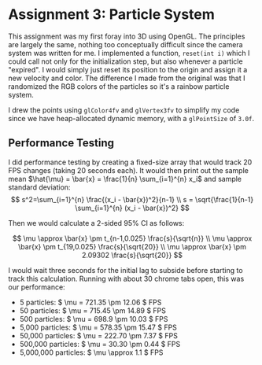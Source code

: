 # Assignment 3: Particle System

This assignment was my first foray into 3D using OpenGL. The principles are largely the same, nothing too conceptually difficult since the camera system was written for me. I implemented a function, `reset(int i)` which I could call not only for the initialization step, but also whenever a particle "expired". I would simply just reset its position to the origin and assign it a new velocity and color. The difference I made from the original was that I randomized the RGB colors of the particles so it's a rainbow particle system.

I drew the points using `glColor4fv` and `glVertex3fv` to simplify my code since we have heap-allocated dynamic memory, with a `glPointSize` of `3.0f`.

## Performance Testing

I did performance testing by creating a fixed-size array that would track 20 FPS changes (taking 20 seconds each). It would then print out the sample mean $\hat{\mu} = \bar{x} = \frac{1}{n} \sum_{i=1}^{n} x_i$ and sample standard deviation:
$$
s^2=\sum_{i=1}^{n} \frac{(x_i - \bar{x})^2}{n-1} \\
s = \sqrt{\frac{1}{n-1} \sum_{i=1}^{n} (x_i - \bar{x})^2}
$$

Then we would calculate a 2-sided 95% CI as follows: 

$$
\mu \approx \bar{x} \pm t_{n-1,0.025} \frac{s}{\sqrt{n}} \\
\mu \approx \bar{x} \pm t_{19,0.025} \frac{s}{\sqrt{20}} \\
\mu \approx \bar{x} \pm 2.09302 \frac{s}{\sqrt{20}}
$$

I would wait three seconds for the initial lag to subside before starting to track this calculation.
Running with about 30 chrome tabs open, this was our performance:
- 5 particles: $ \mu = 721.35 \pm 12.06 $ FPS 
- 50 particles: $ \mu = 715.45 \pm 14.89 $ FPS
- 500 particles: $ \mu = 698.9 \pm 10.03 $ FPS 
- 5,000 particles: $ \mu = 578.35 \pm  15.47 $ FPS
- 50,000 particles: $ \mu = 222.70 \pm 7.37 $ FPS
- 500,000 particles: $ \mu = 30.30 \pm 0.44 $ FPS
- 5,000,000 particles: $ \mu \approx 1.1 $ FPS